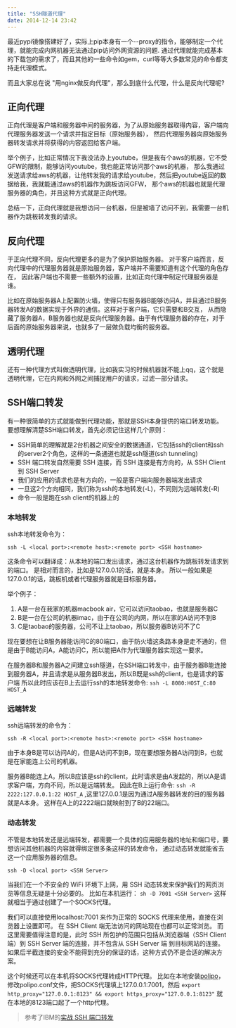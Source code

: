```yaml
---
title: "SSH隧道代理"
date: 2014-12-14 23:42
---
```


最近pypi镜像搭建好了，实际上pip本身有一个--proxy的指令，能够制定一个代理，就能完成内网机器无法通过pip访问外网资源的问题.
通过代理就能完成基本的下载包的需求了，而且其他的一些命令如gem，curl等等大多数常见的命令都支持走代理模式。

而且大家总在说 "用nginx做反向代理"，那么到底什么代理，什么是反向代理呢?

## 正向代理

正向代理是客户端和服务器中间的服务器，为了从原始服务器取得内容，客户端向代理服务器发送一个请求并指定目标（原始服务器），
然后代理服务器向原始服务器转发请求并将获得的内容返回给客户端。

举个例子，比如正常情况下我没法办上youtube，但是我有个aws的机器，它不受GFW的限制，能够访问youtube，我也能正常访问那个aws的机器，
那么我通过发送请求给aws的机器，让他转发我的请求给youtube，然后把youtube返回的数据给我，我就能通过aws的机器作为跳板访问GFW，
那个aws的机器也就是代理服务器的角色，并且这种方式就是正向代理。

总结一下，正向代理就是我想访问一台机器，但是被墙了访问不到，我需要一台机器作为跳板转发我的请求。

## 反向代理

于正向代理不同，反向代理更多的是为了保护原始服务器。
对于客户端而言，反向代理中的代理服务器就是原始服务器，客户端并不需要知道有这个代理的角色存在，
因此客户端也不需要一些额外的设置，比如正向代理中制定代理服务器是谁。

比如在原始服务器A上配置防火墙，使得只有服务器B能够访问A，并且通过B服务器转发A的数据实现于外界的通信。这样对于客户端，它只需要和B交互，
从而隐藏了服务器A，B服务器也就是反向代理服务器。由于有代理服务器的存在，对于后面的原始服务器来说，也就多了一层做负载均衡的服务器。

## 透明代理

还有一种代理方式叫做透明代理，比如我实习的时候机器就不能上qq，这个就是透明代理，它在内网和外网之间捕捉用户的请求，过滤一部分请求。

## SSH端口转发

有一种很简单的方式就能做到代理功能，那就是SSH本身提供的端口转发功能。
要想理解清楚SSH端口转发，首先必须记住这样几个原则：

* SSH简单的理解就是2台机器之间安全的数据通道，它包括ssh的client和ssh的server2个角色，这样的一条通道也就是ssh隧道(ssh tunneling)
* SSH 端口转发自然需要 SSH 连接，而 SSH 连接是有方向的，从 SSH Client 到 SSH Server
* 我们的应用的请求也是有方向的，一般是客户端向服务器端发出请求
* 一旦这2个方向相同，我们称为ssh的本地转发(-L)，不同则为远端转发(-R)
* 命令一般是跑在ssh client的机器上的

### 本地转发

ssh本地转发命令为：

    ssh -L <local port>:<remote host>:<remote port> <SSH hostname>

这条命令可以翻译成：从本地的<local port>端口发出请求，通过<SSH hostname>这台机器作为跳板转发请求到<remote host>的<remote port>端口。
<remote host>是相对<SSH hostname>而言的，比如<remote host>是127.0.0.1的话，就是<SSH hostname>本身。
所以一般如果<remote host>是127.0.0.1的话，跳板机或者代理服务器就是目标服务器。

举个例子：

1. A是一台在我家的机器macbook air，它可以访问taobao，也就是服务器C
2. B是一台在公司的机器imac，由于在公司的内网，所以在家的A访问不到B
3. C是taobao的服务器，公司不让上taobao，所以服务器B访问不了C

现在要想在让B服务器能访问C的80端口，由于防火墙这条路本身是走不通的，但是由于B能访问A，A能访问C，所以能把A作为代理服务器实现这一要求。

在服务器B和服务器A之间建立ssh隧道，在SSH端口转发中，由于服务器B能连接到服务器A，并且请求是从服务器B发出，所以B既是ssh的client，也是请求的客户端
所以此时应该在B上去运行ssh的本地转发命令: `ssh -L 8080:HOST_C:80 HOST_A`

### 远端转发

ssh远端转发的命令为：

    ssh -R <local port>:<remote host>:<remote port> <SSH hostname>

由于本身B是可以访问A的，但是A访问不到B，现在要想服务器A访问到B，也就是在家能连上公司的机器。

服务器B能连上A，所以B应该是ssh的client，此时请求是由A发起的，所以A是请求客户端，方向不同，所以是远端转发。
因此在B上运行命令: `ssh -R 2222:127.0.0.1:22 HOST_A` ,这里127.0.0.1是因为通过A服务器转发的目的服务器就是A本身。
这样在A上的2222端口就映射到了B的22端口。

### 动态转发

不管是本地转发还是远端转发，都需要一个具体的应用服务器的地址和端口号，要想访问其他机器的内容就得绑定很多条这样的转发命令，
通过动态转发就能省去这一个应用服务器的信息。

    ssh -D <local port> <SSH Server>

当我们在一个不安全的 WiFi 环境下上网，用 SSH 动态转发来保护我们的网页浏览等信息无疑是十分必要的。
比如在本机运行： `sh -D 7001 <SSH Server>` 这样就相当于通过<SSH Server>创建了一个SOCKS代理。

我们可以直接使用localhost:7001 来作为正常的 SOCKS 代理来使用，直接在浏览器上设置即可。
在 SSH Client 端无法访问的网站现在也都可以正常浏览。
而这里需要值得注意的是，此时 SSH 所包护的范围只包括从浏览器端（SSH Client 端）到 SSH Server 端的连接，并不包含从 SSH Server 端 到目标网站的连接。
如果后半截连接的安全不能得到充分的保证的话，这种方式仍不是合适的解决方案。

这个时候还可以在本机将SOCKS代理转成HTTP代理。
比如在本地安装[polipo](http://www.pps.univ-paris-diderot.fr/~jch/software/polipo/)，修改polipo.conf文件，把SOCKS代理填上127.0.0.1:7001，然后 `export http_proxy="127.0.0.1:8123" && export https_proxy="127.0.0.1:8123"` 就在本地的8123端口起了一个http代理。

> 参考了IBM的[实战 SSH 端口转发](https://www.ibm.com/developerworks/cn/linux/l-cn-sshforward/)
